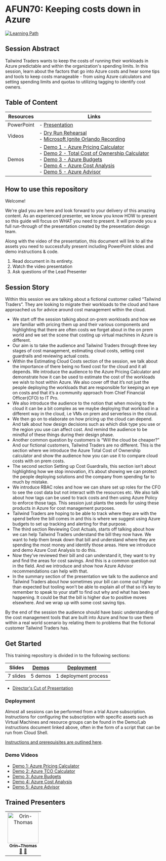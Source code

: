 # AFUN70: Keeping costs down in Azure

 [![Learning Path](https://img.shields.io/badge/Learning%20Path-AFUN-fe5e00?logo=microsoft)](https://github.com/microsoft/ignite-learning-paths-training-afun)

## Session Abstract

Tailwind Traders wants to keep the costs of running their workloads in Azure predictable and within the organization's spending limits. In this session, learn about the factors that go into Azure costs and hear some tips and tools to keep costs manageable - from using Azure calculators and setting spending limits and quotas to utilizing tagging to identify cost owners.


## Table of Content

| Resources         | Links                            |
|-------------------|----------------------------------|
| PowerPoint        | - [Presentation](presentations.md) |
| Videos            | - [Dry Run Rehearsal](https://globaleventcdn.blob.core.windows.net/assets/afun/afun70/AFUN70-Draft2-08OCT-SALEAN.mp4) <br/>- [Microsoft Ignite Orlando Recording](https://globaleventcdn.blob.core.windows.net/assets/afun/afun70/AFUN_70_IGNITE.mp4) |
| Demos             | - [Demo 1 - Azure Pricing Calculator](https://github.com/microsoft/ignite-learning-paths-training-afun/blob/main/afun70/demos.md#demo-1---azure-pricing-calculator) <br/>- [Demo 2 - Total Cost of Ownership Calculator](https://github.com/microsoft/ignite-learning-paths-training-afun/blob/main/afun70/demos.md#demo-2---total-cost-of-ownership-calculator) <br/>- [Demo 3 - Azure Budgets](https://github.com/microsoft/ignite-learning-paths-training-afun/blob/main/afun70/demos.md#demo-3---azure-budgets) <br/>- [Demo 4 - Azure Cost Analysis](https://github.com/microsoft/ignite-learning-paths-training-afun/blob/main/afun70/demos.md#demo-4---azure-cost-analysis) <br/>- [Demo 5 - Azure Advisor](https://github.com/microsoft/ignite-learning-paths-training-afun/blob/main/afun70/demos.md#demo-5-azure-advisor)


## How to use this repository

Welcome! 

We're glad you are here and look forward to your delivery of this amazing content. As an experienced presenter, we know you know HOW to present so this guide will focus on WHAT you need to present. It will provide you a full run-through of the presentation created by the presentation design team. 

Along with the video of the presentation, this document will link to all the assets you need to successfully present including PowerPoint slides and demo instructions &
code.

1.  Read document in its entirety.
2.  Watch the video presentation
3.  Ask questions of the Lead Presenter


## Session Story

Within this session we are talking about a fictional customer called “Tailwind Traders”.   They are looking to migrate their workloads to the cloud and have approached us for advice around cost management within the cloud.

- We start off the session talking about on-prem workloads and how we are familiar with pricing them up and their various components and highlighting that there are often costs we forget about in the on prem world and we set the scene that costing up virtual machines in Azure is different.
- Our aim is to take the audience and Tailwind Traders through three key stages of cost management, estimating cloud costs, setting cost guardrails and reviewing actual costs.
- Within the Estimating Cloud Costs section of the session, we talk about the importance of there being no fixed cost for the cloud and it all depends.  We introduce the audience to the Azure Pricing Calculator and demonstrate how it can be used to estimate the cost of the workloads we wish to host within Azure.   We also cover off that it’s not just the people deploying the workloads that are responsible for keeping an eye on costs and that it’s a community approach from Chief Financial Officer(CFO) to IT Pro.
- We also introduce the audience to the notion that when moving to the cloud it can be a bit complex as we maybe deploying that workload in a different way in the cloud, i.e VMs on prem and serverless in the cloud.
- We then go on to elaborate on how pricing up the cloud can depend.  And talk about how design decisions such as which disk type you use or the region you use can affect cost.  And remind the audience to be mindful of these things during their design phase.
- Another common question by customers is “Will the cloud be cheaper?” And our fictional customers, Tailwind Traders are no different.  This is the section where we introduce the Azure Total Cost of Ownership calculator and show the audience how you can use it to compare cloud costs with on prem costs.
- The second section Setting up Cost Guardrails, this section isn’t about highlighting how we stop innovation, it’s about showing we can protect the people deploying solutions and the company from spending far to much by mistake.
- We introduce RBAC roles and how we can share set up roles for the CFO to see the cost data but not interact with the resources etc.  We also talk about how tags can be used to track costs and then using Azure Policy to enforce those tags.  This session just plants the seeds for using these products in Azure for cost management purposes.
- Tailwind Traders are hoping to be able to track where they are with the spend before the bill comes in and this is where we suggest using Azure budgets to set up tracking and alerting for that purpose.
- The third section Reviewing Cost Actuals, starts off talking about how we can help Tailwind Traders understand the bill they now have.  We want to help them break down that bill and understand where they are spending the most money and identify those areas.  Here we introduce and demo Azure Cost Analysis to do this.
- Now they’ve reviewed their bill and can understand it, they want to try and find the areas for cost savings. And this is a common question out in the field. And we introduce and show how Azure Advisor recommendations can help with that.
- In the summary section of the presentation we talk to the audience and Tailwind Traders about how sometimes your bill can come out higher than expected but tooling won’t be able to explain all of that so it’s key to remember to speak to your staff to find out why and what has been happening. It could be that the bill is higher due to positive moves elsewhere. And we wrap up with some cost saving tips. 

By the end of the session the audience should have basic understanding of the cost management tools that are built into Azure and how to use them within a real world scenario by relating them to problems that the fictional customer Tailwind Traders has. 


## Get Started

This training repository is divided in to the following sections:

| **Slides** | [Demos](demos.md) | [Deployment](deployment.md) | 
|-------------------|---------------------------|--------------------------------------
| 7 slides  | 5 demos  | 1 deployment process

- [Director's Cut of Presentation](https://globaleventcdn.blob.core.windows.net/assets/afun/afun70/AFUN70-Directors-Cut.mp4)


### Deployment

Almost all sessions can be performed from a trial Azure subscription. Instructions for configuring the subscription with specific assets such as Virtual Machines and resource groups can be found in the Demo/Lab instructions document linked above, often in the form of a script that can be run from Cloud Shell. 

[Instructions and prerequisites are outlined here](deployment.md). 

### Demo Videos

- [Demo 1: Azure Pricing Calculator](https://globaleventcdn.blob.core.windows.net/assets/afun/afun70/1.%20Azure%20Pricing%20Calculator_Edited.mp4)
- [Demo 2: Azure TCO Calculator](https://globaleventcdn.blob.core.windows.net/assets/afun/afun70/2.%20Azure%20TCO%20Calculator%20Edit%20No%20Audit%20OT.mp4)
- [Demo 3: Azure Budgets](https://globaleventcdn.blob.core.windows.net/assets/afun/afun70/3.%20Azure%20Budgets%20Edited%20No%20Audio%20OT.mp4)
- [Demo 4: Azure Cost Analysis ](https://globaleventcdn.blob.core.windows.net/assets/afun/afun70/4.%20Azure%20Cost%20Analysis%20Edit%20No%20Audio%20OT.mp4)
- [Demo 5: Azure Advisor](https://globaleventcdn.blob.core.windows.net/assets/afun/afun70/5.%20Azure%20Advisor%20Edit%20No%20Audio%20OT.mp4)


## Trained Presenters

<!-- ALL-CONTRIBUTORS-LIST:START - Do not remove or modify this section -->
<!-- prettier-ignore -->

<table>
<tr>
    <td align="center"><a href="http://orinthomas.com">
        <img src="https://avatars1.githubusercontent.com/u/44561273?s=460&v=4" width="100px;" alt="Orin-Thomas"/><br />
        <sub><b>Orin-Thomas</b></sub></a><br />
            <a href="https://github.com/microsoft/ignite-learning-paths-training-afun/commits?author=Orin-Thomas" title="talk">📢</a>
            <a href="https://github.com/microsoft/ignite-learning-paths-training-afun/commits?author=Orin-Thomas" title="Documentation">📖</a> 
    </td>
</tr></table>

<!-- ALL-CONTRIBUTORS-LIST:END -->